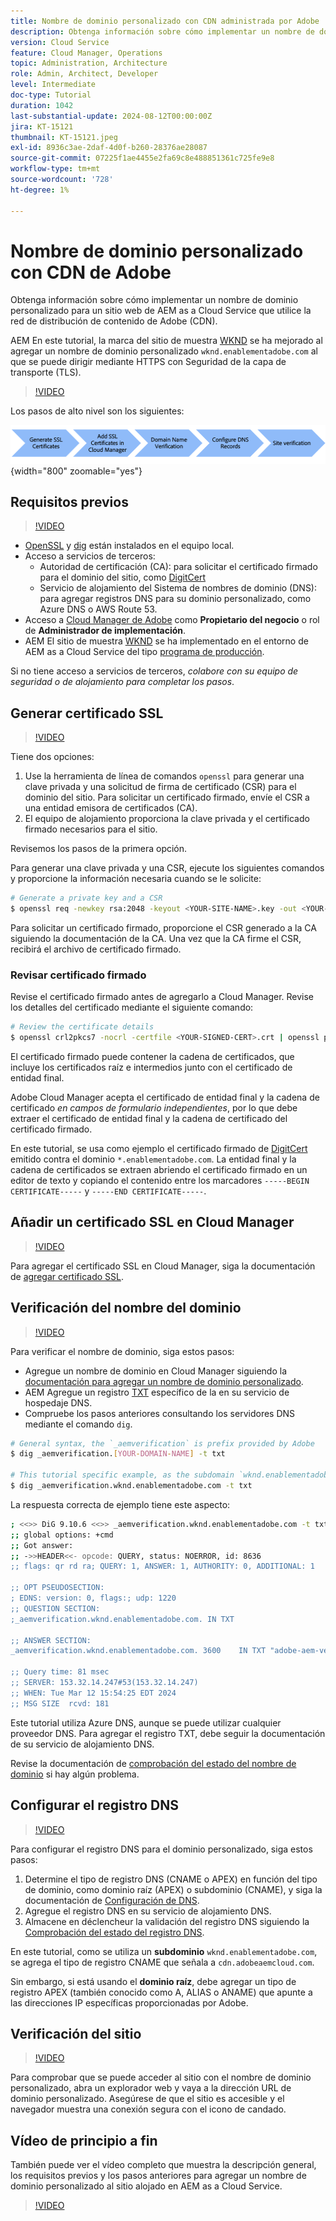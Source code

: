 ```yaml
---
title: Nombre de dominio personalizado con CDN administrada por Adobe
description: Obtenga información sobre cómo implementar un nombre de dominio personalizado en el sitio web de AEM as a Cloud Service que utiliza una CDN administrada por Adobe.
version: Cloud Service
feature: Cloud Manager, Operations
topic: Administration, Architecture
role: Admin, Architect, Developer
level: Intermediate
doc-type: Tutorial
duration: 1042
last-substantial-update: 2024-08-12T00:00:00Z
jira: KT-15121
thumbnail: KT-15121.jpeg
exl-id: 8936c3ae-2daf-4d0f-b260-28376ae28087
source-git-commit: 07225f1ae4455e2fa69c8e488851361c725fe9e8
workflow-type: tm+mt
source-wordcount: '728'
ht-degree: 1%

---
```


# Nombre de dominio personalizado con CDN de Adobe

Obtenga información sobre cómo implementar un nombre de dominio personalizado para un sitio web de AEM as a Cloud Service que utilice la red de distribución de contenido de Adobe (CDN).

AEM En este tutorial, la marca del sitio de muestra [WKND](https://github.com/adobe/aem-guides-wknd) se ha mejorado al agregar un nombre de dominio personalizado `wknd.enablementadobe.com` al que se puede dirigir mediante HTTPS con Seguridad de la capa de transporte (TLS).

>[!VIDEO](https://video.tv.adobe.com/v/3427903?quality=12&learn=on)

Los pasos de alto nivel son los siguientes:

![Nombre de dominio personalizado con CDN de Adobe](./assets/add-custom-domain-name-with-Adobe-CDN.png){width="800" zoomable="yes"}

## Requisitos previos

>[!VIDEO](https://video.tv.adobe.com/v/3427909?quality=12&learn=on)

- [OpenSSL](https://www.openssl.org/) y [dig](https://www.isc.org/blogs/dns-checker/) están instalados en el equipo local.
- Acceso a servicios de terceros:
   - Autoridad de certificación (CA): para solicitar el certificado firmado para el dominio del sitio, como [DigitCert](https://www.digicert.com/)
   - Servicio de alojamiento del Sistema de nombres de dominio (DNS): para agregar registros DNS para su dominio personalizado, como Azure DNS o AWS Route 53.
- Acceso a [Cloud Manager de Adobe](https://my.cloudmanager.adobe.com/) como **Propietario del negocio** o rol de **Administrador de implementación**.
- AEM El sitio de muestra [WKND](https://github.com/adobe/aem-guides-wknd) se ha implementado en el entorno de AEM as a Cloud Service del tipo [programa de producción](https://experienceleague.adobe.com/en/docs/experience-manager-cloud-service/content/implementing/using-cloud-manager/programs/introduction-production-programs).

Si no tiene acceso a servicios de terceros, _colabore con su equipo de seguridad o de alojamiento para completar los pasos_.

## Generar certificado SSL

>[!VIDEO](https://video.tv.adobe.com/v/3427908?quality=12&learn=on)

Tiene dos opciones:

1. Use la herramienta de línea de comandos `openssl` para generar una clave privada y una solicitud de firma de certificado (CSR) para el dominio del sitio. Para solicitar un certificado firmado, envíe el CSR a una entidad emisora de certificados (CA).
1. El equipo de alojamiento proporciona la clave privada y el certificado firmado necesarios para el sitio.

Revisemos los pasos de la primera opción.

Para generar una clave privada y una CSR, ejecute los siguientes comandos y proporcione la información necesaria cuando se le solicite:

```bash
# Generate a private key and a CSR
$ openssl req -newkey rsa:2048 -keyout <YOUR-SITE-NAME>.key -out <YOUR-SITE-NAME>.csr -nodes
```

Para solicitar un certificado firmado, proporcione el CSR generado a la CA siguiendo la documentación de la CA. Una vez que la CA firme el CSR, recibirá el archivo de certificado firmado.

### Revisar certificado firmado

Revise el certificado firmado antes de agregarlo a Cloud Manager. Revise los detalles del certificado mediante el siguiente comando:

```bash
# Review the certificate details
$ openssl crl2pkcs7 -nocrl -certfile <YOUR-SIGNED-CERT>.crt | openssl pkcs7 -print_certs -noout
```

El certificado firmado puede contener la cadena de certificados, que incluye los certificados raíz e intermedios junto con el certificado de entidad final.

Adobe Cloud Manager acepta el certificado de entidad final y la cadena de certificado _en campos de formulario independientes_, por lo que debe extraer el certificado de entidad final y la cadena de certificado del certificado firmado.

En este tutorial, se usa como ejemplo el certificado firmado de [DigitCert](https://www.digicert.com/) emitido contra el dominio `*.enablementadobe.com`. La entidad final y la cadena de certificados se extraen abriendo el certificado firmado en un editor de texto y copiando el contenido entre los marcadores `-----BEGIN CERTIFICATE-----` y `-----END CERTIFICATE-----`.

## Añadir un certificado SSL en Cloud Manager

>[!VIDEO](https://video.tv.adobe.com/v/3427906?quality=12&learn=on)

Para agregar el certificado SSL en Cloud Manager, siga la documentación de [agregar certificado SSL](https://experienceleague.adobe.com/en/docs/experience-manager-cloud-service/content/implementing/using-cloud-manager/manage-ssl-certificates/add-ssl-certificate).

## Verificación del nombre del dominio

>[!VIDEO](https://video.tv.adobe.com/v/3427905?quality=12&learn=on)

Para verificar el nombre de dominio, siga estos pasos:

- Agregue un nombre de dominio en Cloud Manager siguiendo la [documentación para agregar un nombre de dominio personalizado](https://experienceleague.adobe.com/es/docs/experience-manager-cloud-service/content/implementing/using-cloud-manager/custom-domain-names/add-custom-domain-name).
- AEM Agregue un registro [TXT](https://experienceleague.adobe.com/en/docs/experience-manager-cloud-service/content/implementing/using-cloud-manager/custom-domain-names/add-text-record) específico de la en su servicio de hospedaje DNS.
- Compruebe los pasos anteriores consultando los servidores DNS mediante el comando `dig`.

```bash
# General syntax, the `_aemverification` is prefix provided by Adobe
$ dig _aemverification.[YOUR-DOMAIN-NAME] -t txt

# This tutorial specific example, as the subdomain `wknd.enablementadobe.com` is used
$ dig _aemverification.wknd.enablementadobe.com -t txt
```

La respuesta correcta de ejemplo tiene este aspecto:

```bash
; <<>> DiG 9.10.6 <<>> _aemverification.wknd.enablementadobe.com -t txt
;; global options: +cmd
;; Got answer:
;; ->>HEADER<<- opcode: QUERY, status: NOERROR, id: 8636
;; flags: qr rd ra; QUERY: 1, ANSWER: 1, AUTHORITY: 0, ADDITIONAL: 1

;; OPT PSEUDOSECTION:
; EDNS: version: 0, flags:; udp: 1220
;; QUESTION SECTION:
;_aemverification.wknd.enablementadobe.com. IN TXT

;; ANSWER SECTION:
_aemverification.wknd.enablementadobe.com. 3600    IN TXT "adobe-aem-verification=wknd.enablementadobe.com/105881/991000/bef0e843-9280-4385-9984-357ed9a4217b"

;; Query time: 81 msec
;; SERVER: 153.32.14.247#53(153.32.14.247)
;; WHEN: Tue Mar 12 15:54:25 EDT 2024
;; MSG SIZE  rcvd: 181
```

Este tutorial utiliza Azure DNS, aunque se puede utilizar cualquier proveedor DNS. Para agregar el registro TXT, debe seguir la documentación de su servicio de alojamiento DNS.

Revise la documentación de [comprobación del estado del nombre de dominio](https://experienceleague.adobe.com/en/docs/experience-manager-cloud-service/content/implementing/using-cloud-manager/custom-domain-names/check-domain-name-status) si hay algún problema.

## Configurar el registro DNS

>[!VIDEO](https://video.tv.adobe.com/v/3427907?quality=12&learn=on)

Para configurar el registro DNS para el dominio personalizado, siga estos pasos:

1. Determine el tipo de registro DNS (CNAME o APEX) en función del tipo de dominio, como dominio raíz (APEX) o subdominio (CNAME), y siga la documentación de [Configuración de DNS](https://experienceleague.adobe.com/en/docs/experience-manager-cloud-service/content/implementing/using-cloud-manager/custom-domain-names/configure-dns-settings).
1. Agregue el registro DNS en su servicio de alojamiento DNS.
1. Almacene en déclencheur la validación del registro DNS siguiendo la [Comprobación del estado del registro DNS](https://experienceleague.adobe.com/en/docs/experience-manager-cloud-service/content/implementing/using-cloud-manager/custom-domain-names/check-dns-record-status).

En este tutorial, como se utiliza un **subdominio** `wknd.enablementadobe.com`, se agrega el tipo de registro CNAME que señala a `cdn.adobeaemcloud.com`.

Sin embargo, si está usando el **dominio raíz**, debe agregar un tipo de registro APEX (también conocido como A, ALIAS o ANAME) que apunte a las direcciones IP específicas proporcionadas por Adobe.

## Verificación del sitio

>[!VIDEO](https://video.tv.adobe.com/v/3427904?quality=12&learn=on)

Para comprobar que se puede acceder al sitio con el nombre de dominio personalizado, abra un explorador web y vaya a la dirección URL de dominio personalizado. Asegúrese de que el sitio es accesible y el navegador muestra una conexión segura con el icono de candado.

## Vídeo de principio a fin

También puede ver el vídeo completo que muestra la descripción general, los requisitos previos y los pasos anteriores para agregar un nombre de dominio personalizado al sitio alojado en AEM as a Cloud Service.

>[!VIDEO](https://video.tv.adobe.com/v/3427817?quality=12&learn=on)
